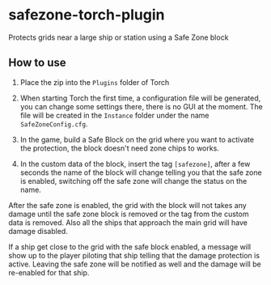 # safezone-torch-plugin
Protects grids near a large ship or station using a Safe Zone block

## How to use

1. Place the zip into the `Plugins` folder of Torch

2. When starting Torch the first time, a configuration file will be generated, you can change some settings there, there is no GUI at the moment. The file will be created in the `Instance` folder under the name `SafeZoneConfig.cfg`.

3. In the game, build a Safe Block on the grid where you want to activate the protection, the block doesn't need zone chips to works.

4. In the custom data of the block, insert the tag `[safezone]`, after a few seconds the name of the block will change telling you that the safe zone is enabled, switching off the safe zone will change the status on the name.

After the safe zone is enabled, the grid with the block will not takes any damage until the safe zone block is removed or the tag from the custom data is removed. Also all the ships that approach the main grid will have damage disabled.

If a ship get close to the grid with the safe block enabled, a message will show up to the player piloting that ship telling that the damage protection is active. Leaving the safe zone will be notified as well and the damage will be re-enabled for that ship.

